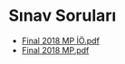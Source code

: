 # Sınav Soruları

<!--Index-->

- [Final 2018 MP İÖ.pdf](https://github.com//yedhrab/IstanbulUniversity-CE/raw/master/4.%20S%C4%B1n%C4%B1f%201.%20D%C3%B6nem%20Notlar%C4%B1/Mobile%20Programming/S%C4%B1nav%20Sorular%C4%B1/Final%202018%20MP%20%C4%B0%C3%96.pdf)
- [Final 2018 MP.pdf](https://github.com//yedhrab/IstanbulUniversity-CE/raw/master/4.%20S%C4%B1n%C4%B1f%201.%20D%C3%B6nem%20Notlar%C4%B1/Mobile%20Programming/S%C4%B1nav%20Sorular%C4%B1/Final%202018%20MP.pdf)

<!--Index-->
